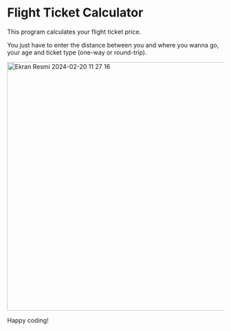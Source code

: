 # Flight Ticket Calculator 
  
  This program calculates your flight ticket price. 
  
  You just have to enter the distance between you and where you wanna go, your age and ticket type (one-way or round-trip).

  <img width="578" alt="Ekran Resmi 2024-02-20 11 27 16" src="https://github.com/enisHatipoglu23/flightTicketCalculator/assets/83842630/1e6ab4c8-394c-4d39-acba-2c2aa6361311">

 
 
  Happy coding!
